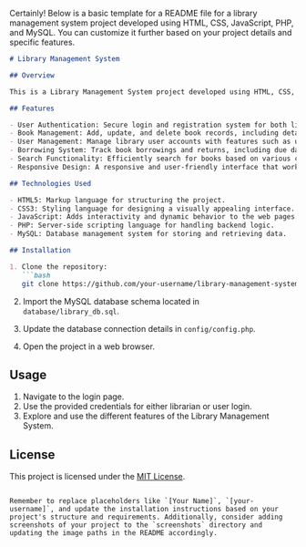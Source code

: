 Certainly! Below is a basic template for a README file for a library management system project developed using HTML, CSS, JavaScript, PHP, and MySQL. You can customize it further based on your project details and specific features.

```markdown
# Library Management System

## Overview

This is a Library Management System project developed using HTML, CSS, JavaScript, PHP, and MySQL. The system provides a user-friendly interface for managing library resources, including book records, user information, and borrowing history.

## Features

- User Authentication: Secure login and registration system for both librarians and library users.
- Book Management: Add, update, and delete book records, including details like title, author, and availability status.
- User Management: Manage library user accounts with features such as user registration and profile management.
- Borrowing System: Track book borrowings and returns, including due dates and late fees.
- Search Functionality: Efficiently search for books based on various criteria like title, author, or genre.
- Responsive Design: A responsive and user-friendly interface that works seamlessly on desktop and mobile devices.

## Technologies Used

- HTML5: Markup language for structuring the project.
- CSS3: Styling language for designing a visually appealing interface.
- JavaScript: Adds interactivity and dynamic behavior to the web pages.
- PHP: Server-side scripting language for handling backend logic.
- MySQL: Database management system for storing and retrieving data.

## Installation

1. Clone the repository:
   ```bash
   git clone https://github.com/your-username/library-management-system.git
   ```

2. Import the MySQL database schema located in `database/library_db.sql`.

3. Update the database connection details in `config/config.php`.

4. Open the project in a web browser.

## Usage

1. Navigate to the login page.
2. Use the provided credentials for either librarian or user login.
3. Explore and use the different features of the Library Management System.




## License

This project is licensed under the [MIT License](LICENSE).

```

Remember to replace placeholders like `[Your Name]`, `[your-username]`, and update the installation instructions based on your project's structure and requirements. Additionally, consider adding screenshots of your project to the `screenshots` directory and updating the image paths in the README accordingly.
